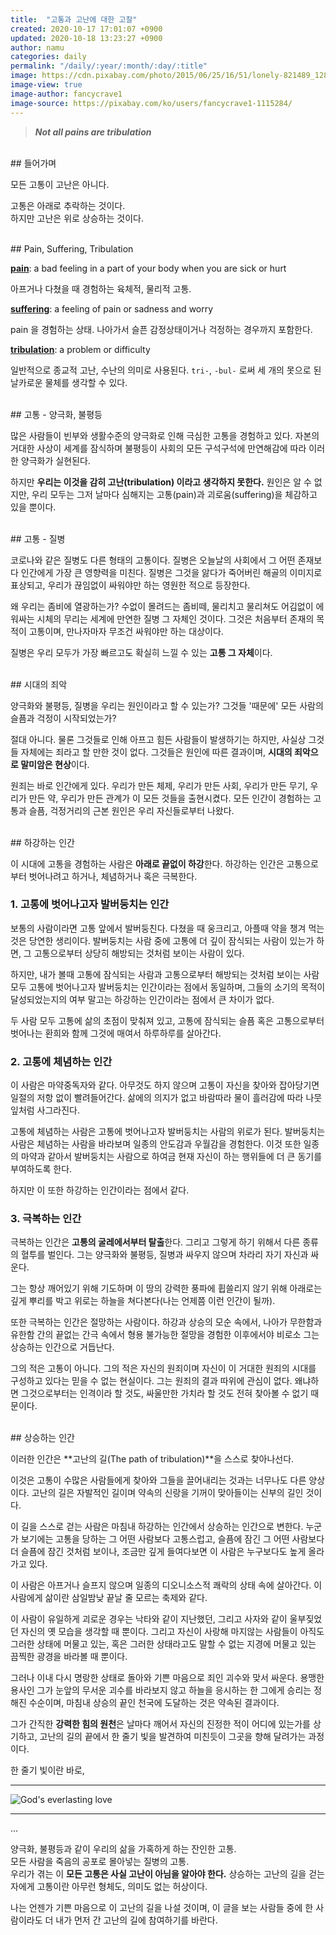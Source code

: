 ```yaml
---
title:  "고통과 고난에 대한 고찰"
created: 2020-10-17 17:01:07 +0900
updated: 2020-10-18 13:23:27 +0900
author: namu
categories: daily
permalink: "/daily/:year/:month/:day/:title"
image: https://cdn.pixabay.com/photo/2015/06/25/16/51/lonely-821489_1280.jpg
image-view: true
image-author: fancycrave1
image-source: https://pixabay.com/ko/users/fancycrave1-1115284/
---
```


> **_Not all pains are tribulation_**

<br>
## 들어가며

모든 고통이 고난은 아니다.

고통은 아래로 추락하는 것이다.<br>
하지만 고난은 위로 상승하는 것이다.

<br>
## Pain, Suffering, Tribulation

[**pain**](https://dictionary.cambridge.org/dictionary/english-korean/pain):
a bad feeling in a part of your body when you are sick or hurt

아프거나 다쳤을 때 경험하는 육체적, 물리적 고통.

[**suffering**](https://dictionary.cambridge.org/dictionary/english-korean/suffering):
a feeling of pain or sadness and worry

pain 을 경험하는 상태. 나아가서 슬픈 감정상태이거나 걱정하는 경우까지 포함한다.

[**tribulation**](https://dictionary.cambridge.org/dictionary/english/tribulation):
a problem or difficulty

일반적으로 종교적 고난, 수난의 의미로 사용된다. ```tri-```, ```-bul-``` 로써 세 개의 못으로 된 날카로운 물체를 생각할 수 있다.

<br>
## 고통 - 양극화, 불평등

많은 사람들이 빈부와 생활수준의 양극화로 인해 극심한 고통을 경험하고 있다.
자본의 거대한 사상이 세계를 잠식하며 불평등이 사회의 모든 구석구석에 만연해감에 따라 이러한 양극화가 실현된다.

하지만 **우리는 이것을 감히 고난(tribulation) 이라고 생각하지 못한다.**
원인은 알 수 없지만, 우리 모두는 그저 날마다 심해지는 고통(pain)과 괴로움(suffering)을 체감하고 있을 뿐이다.

<br>
## 고통 - 질병

코로나와 같은 질병도 다른 형태의 고통이다.
질병은 오늘날의 사회에서 그 어떤 존재보다 인간에게 가장 큰 영향력을 미친다.
질병은 그것을 앓다가 죽어버린 해골의 이미지로 표상되고,
우리가 끊임없이 싸워야만 하는 영원한 적으로 등장한다.

왜 우리는 좀비에 열광하는가?
수없이 몰려드는 좀비떼, 물리치고 물리쳐도 어김없이 에워싸는 시체의 무리는 세계에 만연한 질병 그 자체인 것이다.
그것은 처음부터 존재의 목적이 고통이며, 만나자마자 무조건 싸워야만 하는 대상이다.

질병은 우리 모두가 가장 빠르고도 확실히 느낄 수 있는 **고통 그 자체**이다.

<br>
## 시대의 죄악

양극화와 불평등, 질병을 우리는 원인이라고 할 수 있는가?
그것들 '때문에' 모든 사람의 슬픔과 걱정이 시작되었는가?

절대 아니다.
물론 그것들로 인해 아프고 힘든 사람들이 발생하기는 하지만, 사실상 그것들 자체에는 죄라고 할 만한 것이 없다.
그것들은 원인에 따른 결과이며, **시대의 죄악으로 말미암은 현상**이다.

원죄는 바로 인간에게 있다.
우리가 만든 체제, 우리가 만든 사회, 우리가 만든 무기, 우리가 만든 약, 우리가 만든 관계가 이 모든 것들을 출현시켰다.
모든 인간이 경험하는 고통과 슬픔, 걱정거리의 근본 원인은 우리 자신들로부터 나왔다.

<br>
## 하강하는 인간

이 시대에 고통을 경험하는 사람은 **아래로 끝없이 하강**한다.
하강하는 인간은 고통으로부터 벗어나려고 하거나, 체념하거나 혹은 극복한다.

### 1. 고통에 벗어나고자 발버둥치는 인간

보통의 사람이라면 고통 앞에서 발버둥친다. 다쳤을 때 웅크리고, 아플때 약을 챙겨 먹는것은 당연한 생리이다.
발버둥치는 사람 중에 고통에 더 깊이 잠식되는 사람이 있는가 하면, 그 고통으로부터 상당히 해방되는 것처럼 보이는 사람이 있다.

하지만, 내가 볼때 고통에 잠식되는 사람과 고통으로부터 해방되는 것처럼 보이는 사람 모두 고통에 벗어나고자 발버둥치는 인간이라는 점에서 동일하며,
그들의 소기의 목적이 달성되었는지의 여부 말고는 하강하는 인간이라는 점에서 큰 차이가 없다.

두 사람 모두 고통에 삶의 초점이 맞춰져 있고, 고통에 잠식되는 슬픔 혹은 고통으로부터 벗어나는 환희와 함께 그것에 매여서 하루하루를 살아간다.

### 2. 고통에 체념하는 인간

이 사람은 마약중독자와 같다.
아무것도 하지 않으며 고통이 자신을 찾아와 잡아당기면 일절의 저항 없이 빨려들어간다.
삶에의 의지가 없고 바람따라 물이 흘러감에 따라 나뭇잎처럼 사그라진다.

고통에 체념하는 사람은 고통에 벗어나고자 발버둥치는 사람의 위로가 된다.
발버둥치는 사람은 체념하는 사람을 바라보며 일종의 안도감과 우월감을 경험한다.
이것 또한 일종의 마약과 같아서 발버둥치는 사람으로 하여금 현재 자신이 하는 행위들에 더 큰 동기를 부여하도록 한다.

하지만 이 또한 하강하는 인간이라는 점에서 같다.

### 3. 극복하는 인간

극복하는 인간은 **고통의 굴레에서부터 탈출**한다.
그리고 그렇게 하기 위해서 다른 종류의 혈투를 벌인다.
그는 양극화와 불평등, 질병과 싸우지 않으며 차라리 자기 자신과 싸운다.

그는 항상 깨어있기 위해 기도하며 이 땅의 강력한 풍파에 휩쓸리지 않기 위해
아래로는 깊게 뿌리를 박고 위로는 하늘을 쳐다본다(나는 언제쯤 이런 인간이 될까).

또한 극복하는 인간은 절망하는 사람이다.
하강과 상승의 모순 속에서, 나아가 무한함과 유한함 간의 끝없는 간극 속에서 형용 불가능한 절망을 경험한 이후에서야
비로소 그는 상승하는 인간으로 거듭난다.

그의 적은 고통이 아니다.
그의 적은 자신의 원죄이며 자신이 이 거대한 원죄의 시대를 구성하고 있다는 믿을 수 없는 현실이다.
그는 원죄의 결과 따위에 관심이 없다. 왜냐하면 그것으로부터는 인격이라 할 것도, 싸울만한 가치라 할 것도 전혀 찾아볼 수 없기 때문이다.

<br>
## 상승하는 인간

이러한 인간은 **고난의 길(The path of tribulation)**을 스스로 찾아나선다.

이것은 고통이 수많은 사람들에게 찾아와 그들을 끌어내리는 것과는 너무나도 다른 양상이다.
고난의 길은 자발적인 길이며 약속의 신랑을 기꺼이 맞아들이는 신부의 길인 것이다.

이 길을 스스로 걷는 사람은 마침내 하강하는 인간에서 상승하는 인간으로 변한다.
누군가 보기에는 고통을 당하는 그 어떤 사람보다 고통스럽고, 슬픔에 잠긴 그 어떤 사람보다 더 슬픔에 잠긴 것처럼 보이나,
조금만 깊게 들여다보면 이 사람은 누구보다도 높게 올라가고 있다.

이 사람은 아프거나 슬프지 않으며 일종의 디오니소스적 쾌락의 상태 속에 살아간다.
이 사람에게 삶이란 삼일밤낮 끝날 줄 모르는 축제와 같다.

이 사람이 유일하게 괴로운 경우는 낙타와 같이 지난했던, 그리고 사자와 같이 울부짖었던 자신의 옛 모습을 생각할 때 뿐이다.
그리고 자신이 사랑해 마지않는 사람들이 아직도 그러한 상태에 머물고 있는,
혹은 그러한 상태라고도 말할 수 없는 지경에 머물고 있는 끔찍한 광경을 바라볼 때 뿐이다.

그러나 이내 다시 명랑한 상태로 돌아와 기쁜 마음으로 죄인 괴수와 맞서 싸운다.
용맹한 용사인 그가 눈앞의 무서운 괴수를 바라보지 않고 하늘을 응시하는 한 그에게 승리는 정해진 수순이며,
마침내 상승의 끝인 천국에 도달하는 것은 약속된 결과이다.

그가 간직한 **강력한 힘의 원천**은 날마다 깨어서 자신의 진정한 적이 어디에 있는가를 상기하고,
고난의 길의 끝에서 한 줄기 빛을 발견하여 미친듯이 그곳을 향해 달려가는 과정이다.

한 줄기 빛이란 바로,

---

![God's everlasting love](https://daesungra.github.io/namu/assets/post-img/gods_everlasting_love.png)

---

...

양극화, 불평등과 같이 우리의 삶을 가혹하게 하는 잔인한 고통.<br>
모든 사람을 죽음의 공포로 몰아넣는 질병의 고통.<br>
우리가 겪는 이 **모든 고통은 사실 고난이 아님을 알아야 한다.**
상승하는 고난의 길을 걷는 자에게 고통이란 아무런 형체도, 의미도 없는 허상이다.

나는 언젠가 기쁜 마음으로 이 고난의 길을 나설 것이며,
이 글을 보는 사람들 중에 한 사람이라도 더 내가 먼저 간 고난의 길에 참여하기를 바란다.
